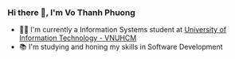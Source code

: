 ### Hi there 👋, I'm Vo Thanh Phuong
+ 👨‍🎓 I'm currently a Information Systems student at [University of Information Technology - VNUHCM](https://en.uit.edu.vn/overview-vnuhcm-university-information-technology)
+ 📚 I'm studying and honing my skills in Software Development


